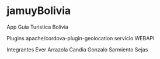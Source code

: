 # jamuyBolivia
App Guia Turistica Bolivia

Plugins
apache/cordova-plugin-geolocation
servicio WEBAPI

Integrantes
Ever Arrazola Candia
Gonzalo Sarmiento Sejas
